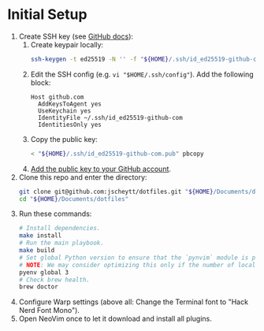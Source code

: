 # Initial Setup

1. Create SSH key (see [GitHub docs](https://docs.github.com/en/authentication/connecting-to-github-with-ssh/adding-a-new-ssh-key-to-your-github-account)):
    1. Create keypair locally:
        ```sh
        ssh-keygen -t ed25519 -N '' -f "${HOME}/.ssh/id_ed25519-github-com"
        ```
    1. Edit the SSH config (e.g. `vi "$HOME/.ssh/config"`).
        Add the following block:
        ```
        Host github.com
          AddKeysToAgent yes
          UseKeychain yes
          IdentityFile ~/.ssh/id_ed25519-github-com
          IdentitiesOnly yes
        ```
    1. Copy the public key:
        ```sh
        < "${HOME}/.ssh/id_ed25519-github-com.pub" pbcopy
        ```
    1. [Add the public key to your GitHub account](https://github.com/settings/ssh/new).
1. Clone this repo and enter the directory:
    ```sh
    git clone git@github.com:jscheytt/dotfiles.git "${HOME}/Documents/dotfiles"
    cd "${HOME}/Documents/dotfiles"
    ```
1. Run these commands:
    ```sh
    # Install dependencies.
    make install
    # Run the main playbook.
    make build
    # Set global Python version to ensure that the `pynvim` module is present everywhere.
    # NOTE: We may consider optimizing this only if the number of local Python projects starts growing.
    pyenv global 3
    # Check brew health.
    brew doctor
    ```
1. Configure Warp settings (above all: Change the Terminal font to "Hack Nerd Font Mono").
1. Open NeoVim once to let it download and install all plugins.
